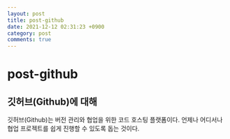 ```yaml
---
layout: post
title: post-github
date: 2021-12-12 02:31:23 +0900
category: post
comments: true
---
```

# post-github
## 깃허브(Github)에 대해

깃허브(Github)는 버전 관리와 협업을 위한 코드 호스팅 플랫폼이다. 언제나 어디서나 협업 프로젝트를 쉽게 진행할 수 있도록 돕는 것이다.